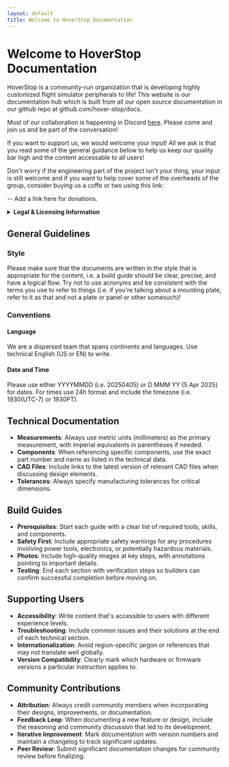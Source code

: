 ```yaml
---
layout: default
title: Welcome to HoverStop Documentation
---
```


# Welcome to HoverStop Documentation

HoverStop is a community-run organization that is developing highly customized flight simulator peripherals to life!
This website is our documentation hub which is built from all our open source documentation in our github repo at github.com/hover-stop/docs.

Most of our collaboration is happening in Discord [here](https://discord.gg/WCNswgCXFP).
Please come and join us and be part of the conversation!

If you want to support us, we would welcome your input!
All we ask is that you read some of the general guidance below to help us keep our quality bar high and the content accessable to all users!

Don't worry if the engineering part of the project isn't your thing, your input is still welcome and if you want to help cover some of the overheads of the group, consider buying us a coffe or two using this link:

-- Add a link here for donations.

<details>
<summary><strong>Legal & Licensing Information</strong></summary>

## Legal & Licensing

HoverStop designs and documentation are released under the following terms:

### Open Source License
- All HoverStop designs, documentation, and associated files are available as open source under the [Creative Commons Attribution-NonCommercial-NoDerivatives 4.0 International License](https://creativecommons.org/licenses/by-nc-nd/4.0/).

### Attribution Requirements
- You must attribute HoverStop in any use of our designs or documentation.
- Attribution should include a clear reference to "HoverStop" and a link to our website or GitHub repository.
- When sharing photos or videos of built HoverStop designs, please include attribution to HoverStop in your description or annotations.

### Commercial Restrictions
- You may not sell, lease, or otherwise commercialize HoverStop designs or documentation without explicit written permission.
- Only HoverStop may sell kits or license fully or partially assembled products based on these designs.
- For commercial licensing inquiries, please contact us directly.

### Modification Restrictions
- You may not modify or relabel HoverStop designs for redistribution.
- Personal modifications for your own use are permitted but must not be distributed as HoverStop products.
- Any distributed work based on modifications must clearly state it is an unofficial derivative and is not endorsed by HoverStop.

### HoverStop Rights
- HoverStop reserves the right to sell kits or license fully or partially assembled products based on these designs.
- HoverStop may grant commercial licenses at its discretion.

### Disclaimer
- All designs are provided "as is" without warranty of any kind, express or implied.
- HoverStop is not liable for any damages arising from the use of these designs.

For questions about licensing or commercial use, please contact us at [contact email].
</details>

## General Guidelines

### Style

Please make sure that the documents are written in the style that is appropriate for the content, i.e. a build guide should be clear, precise, and have a logical flow.
Try not to use acronyms and be consistent with the terms you use to refer to things (i.e. if you're talking about a mounting plate, refer to it as that and not a plate or panel or other somesuch)!

### Conventions

#### Language
We are a dispersed team that spans continents and languages.
Use technical English (US or EN) to write.

#### Date and Time
Please use either YYYYMMDD (i.e. 20250405) or D MMM YY (5 Apr 2025) for dates.
For times use 24h format and include the timezone (i.e. 1930(UTC-7) or 1930PT).

## Technical Documentation

- **Measurements**: Always use metric units (millimeters) as the primary measurement, with imperial equivalents in parentheses if needed.
- **Components**: When referencing specific components, use the exact part number and name as listed in the technical data.
- **CAD Files**: Include links to the latest version of relevant CAD files when discussing design elements.
- **Tolerances**: Always specify manufacturing tolerances for critical dimensions.

## Build Guides

- **Prerequisites**: Start each guide with a clear list of required tools, skills, and components.
- **Safety First**: Include appropriate safety warnings for any procedures involving power tools, electronics, or potentially hazardous materials.
- **Photos**: Include high-quality images at key steps, with annotations pointing to important details.
- **Testing**: End each section with verification steps so builders can confirm successful completion before moving on.

## Supporting Users

- **Accessibility**: Write content that's accessible to users with different experience levels.
- **Troubleshooting**: Include common issues and their solutions at the end of each technical section.
- **Internationalization**: Avoid region-specific jargon or references that may not translate well globally.
- **Version Compatibility**: Clearly mark which hardware or firmware versions a particular instruction applies to.

## Community Contributions

- **Attribution**: Always credit community members when incorporating their designs, improvements, or documentation.
- **Feedback Loop**: When documenting a new feature or design, include the reasoning and community discussion that led to its development.
- **Iterative Improvement**: Mark documentation with version numbers and maintain a changelog to track significant updates.
- **Peer Review**: Submit significant documentation changes for community review before finalizing.

